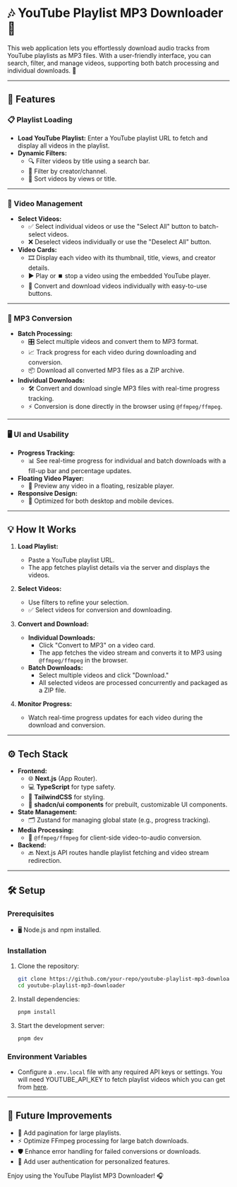 # 🎶 YouTube Playlist MP3 Downloader 🎵

This web application lets you effortlessly download audio tracks from YouTube playlists as MP3 files. With a user-friendly interface, you can search, filter, and manage videos, supporting both batch processing and individual downloads. 🚀

---

## 🌟 Features

### 📋 Playlist Loading
- **Load YouTube Playlist:** Enter a YouTube playlist URL to fetch and display all videos in the playlist.
- **Dynamic Filters:**
  - 🔍 Filter videos by title using a search bar.
  - 🎥 Filter by creator/channel.
  - 🔢 Sort videos by views or title.

---

### 📂 Video Management
- **Select Videos:**
  - ✅ Select individual videos or use the "Select All" button to batch-select videos.
  - ❌ Deselect videos individually or use the "Deselect All" button.
- **Video Cards:**
  - 🎞️ Display each video with its thumbnail, title, views, and creator details.
  - ▶️ Play or ⏹️ stop a video using the embedded YouTube player.
  - 🎵 Convert and download videos individually with easy-to-use buttons.

---

### 🔄 MP3 Conversion
- **Batch Processing:**
  - 🎛️ Select multiple videos and convert them to MP3 format.
  - 📈 Track progress for each video during downloading and conversion.
  - 📦 Download all converted MP3 files as a ZIP archive.
- **Individual Downloads:**
  - 🛠️ Convert and download single MP3 files with real-time progress tracking.
  - ⚡ Conversion is done directly in the browser using `@ffmpeg/ffmpeg`.

---

### 🖥️ UI and Usability
- **Progress Tracking:** 
  - 📊 See real-time progress for individual and batch downloads with a fill-up bar and percentage updates.
- **Floating Video Player:**
  - 🎥 Preview any video in a floating, resizable player.
- **Responsive Design:**
  - 📱 Optimized for both desktop and mobile devices.

---

## 💡 How It Works

1. **Load Playlist:**
   - Paste a YouTube playlist URL.
   - The app fetches playlist details via the server and displays the videos.

2. **Select Videos:**
   - Use filters to refine your selection.
   - ✅ Select videos for conversion and downloading.

3. **Convert and Download:**
   - **Individual Downloads:**
     - Click "Convert to MP3" on a video card.
     - The app fetches the video stream and converts it to MP3 using `@ffmpeg/ffmpeg` in the browser.
   - **Batch Downloads:**
     - Select multiple videos and click "Download."
     - All selected videos are processed concurrently and packaged as a ZIP file.

4. **Monitor Progress:**
   - Watch real-time progress updates for each video during the download and conversion.

---

## ⚙️ Tech Stack

- **Frontend:** 
  - 🌐 **Next.js** (App Router).
  - 💻 **TypeScript** for type safety.
  - 🎨 **TailwindCSS** for styling.
  - 🧩 **shadcn/ui components** for prebuilt, customizable UI components.
- **State Management:** 
  - 🗂️ Zustand for managing global state (e.g., progress tracking).
- **Media Processing:**
  - 🔧 `@ffmpeg/ffmpeg` for client-side video-to-audio conversion.
- **Backend:** 
  - 🔙 Next.js API routes handle playlist fetching and video stream redirection.

---

## 🛠️ Setup

### Prerequisites
- 🖥️ Node.js and npm installed.

### Installation
1. Clone the repository:
   ```bash
   git clone https://github.com/your-repo/youtube-playlist-mp3-downloader.git
   cd youtube-playlist-mp3-downloader
   ```
2. Install dependencies:
   ```bash
   pnpm install
   ```
3. Start the development server:
   ```bash
   pnpm dev
   ```

### Environment Variables
- Configure a `.env.local` file with any required API keys or settings.
You will need YOUTUBE_API_KEY to fetch playlist videos which you can get from [here](https://developers.google.com/youtube/v3/getting-started).

---

## 🚀 Future Improvements
- 📜 Add pagination for large playlists.
- ⚡ Optimize FFmpeg processing for large batch downloads.
- 🛡️ Enhance error handling for failed conversions or downloads.
- 🔑 Add user authentication for personalized features.

Enjoy using the YouTube Playlist MP3 Downloader! 🎧